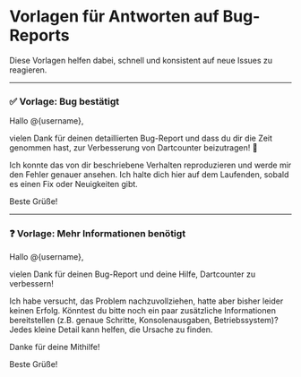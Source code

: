 # Vorlagen für Antworten auf Bug-Reports

Diese Vorlagen helfen dabei, schnell und konsistent auf neue Issues zu reagieren.

---

### ✅ Vorlage: Bug bestätigt

Hallo @{username},

vielen Dank für deinen detaillierten Bug-Report und dass du dir die Zeit genommen hast, zur Verbesserung von Dartcounter beizutragen! 🙏

Ich konnte das von dir beschriebene Verhalten reproduzieren und werde mir den Fehler genauer ansehen. Ich halte dich hier auf dem Laufenden, sobald es einen Fix oder Neuigkeiten gibt.

Beste Grüße!

---

### ❓ Vorlage: Mehr Informationen benötigt

Hallo @{username},

vielen Dank für deinen Bug-Report und deine Hilfe, Dartcounter zu verbessern!

Ich habe versucht, das Problem nachzuvollziehen, hatte aber bisher leider keinen Erfolg. Könntest du bitte noch ein paar zusätzliche Informationen bereitstellen (z.B. genaue Schritte, Konsolenausgaben, Betriebssystem)? Jedes kleine Detail kann helfen, die Ursache zu finden.

Danke für deine Mithilfe!

Beste Grüße!